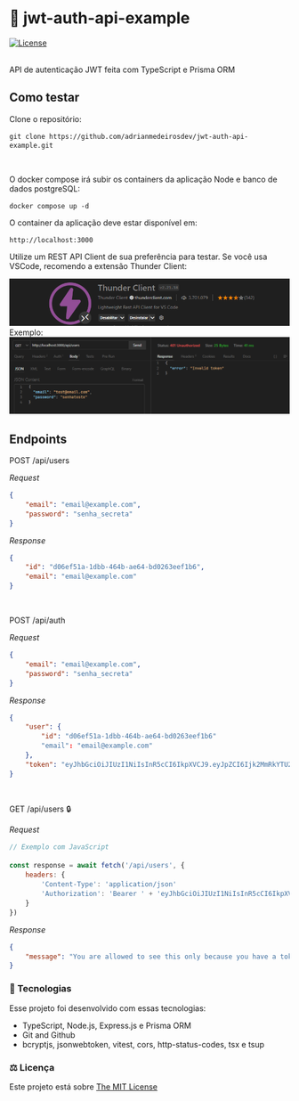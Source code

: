 # 🔐 jwt-auth-api-example

<a href="https://opensource.org/license/mit/" target="_blank">
  <img alt="License" src="https://img.shields.io/static/v1?label=license&message=MIT&color=49AA26&labelColor=000000" >
</a>

<br/>
<br/>

API de autenticação JWT feita com TypeScript e Prisma ORM

## Como testar

Clone o repositório:

```console
git clone https://github.com/adrianmedeirosdev/jwt-auth-api-example.git
```

<br>

O docker compose irá subir os containers da aplicação Node e banco de dados postgreSQL:

```console
docker compose up -d
```

O container da aplicação deve estar disponível em:

```console
http://localhost:3000
```

Utilize um REST API Client de sua preferência para testar.
Se você usa VSCode, recomendo a extensão Thunder Client:

<img src=".github/assets/thunder-client.png" >

<br> 
Exemplo:
<img src=".github/assets/thunder-client-example.png" >

<br>

## Endpoints

POST /api/users

_Request_

```json
{
    "email": "email@example.com",
    "password": "senha_secreta"
}
```

_Response_

```json
{
    "id": "d06ef51a-1dbb-464b-ae64-bd0263eef1b6",
    "email": "email@example.com"
}
```

<br/>

POST /api/auth

_Request_

```json
{
    "email": "email@example.com",
    "password": "senha_secreta"
}
```

_Response_

```json
{
    "user": {
        "id": "d06ef51a-1dbb-464b-ae64-bd0263eef1b6"
        "email": "email@example.com"
    },
    "token": "eyJhbGciOiJIUzI1NiIsInR5cCI6IkpXVCJ9.eyJpZCI6Ijk2MmRkYTU2LWY2MDgtNDk5Zi05Y2M3LTIxZmM2MjRmOTY1OSIsImlhdCI6MTcxMzkyNTA0NywiZXhwIjoxNzE0MDExNDQ3fQ.xBiNAfMJrjk9tpicpIYr4Y7wdD93d2RlZRFT3W5m9dw"
}
```

<br/>

GET /api/users 🔒

_Request_

```javascript
// Exemplo com JavaScript

const response = await fetch('/api/users', {
    headers: {
        'Content-Type': 'application/json'
        'Authorization': 'Bearer ' + 'eyJhbGciOiJIUzI1NiIsInR5cCI6IkpXVCJ9.eyJpZCI6Ijk2MmRkYTU2LWY2MDgtNDk5Zi05Y2M3LTIxZmM2MjRmOTY1OSIsImlhdCI6MTcxMzkyNTA0NywiZXhwIjoxNzE0MDExNDQ3fQ.xBiNAfMJrjk9tpicpIYr4Y7wdD93d2RlZRFT3W5m9dw'
    }
})
```

_Response_

```json
{
    "message": "You are allowed to see this only because you have a token"
}
```

### 🚀 Tecnologias

Esse projeto foi desenvolvido com essas tecnologias:

- TypeScript, Node.js, Express.js e Prisma ORM
- Git and Github
- bcryptjs, jsonwebtoken, vitest, cors, http-status-codes, tsx e tsup

### ⚖ Licença

<p> Este projeto está sobre <a href="https://opensource.org/license/mit/" target="_blank">The MIT License</a> </p>
